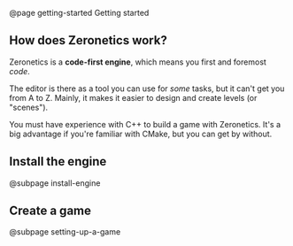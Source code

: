 @page getting-started Getting started

## How does Zeronetics work?

Zeronetics is a **code-first engine**, which means you first and
foremost _code_.

The editor is there as a tool you can use for _some_ tasks, but it can't
get you from A to Z. Mainly, it makes it easier to design and create levels
(or "scenes").

You must have experience with C++ to build a game with Zeronetics.
It's a big advantage if you're familiar with CMake, but you can get
by without.

## Install the engine

@subpage install-engine

## Create a game

@subpage setting-up-a-game
